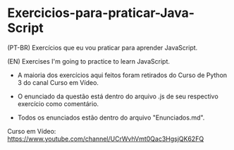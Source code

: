 # Exercicios-para-praticar-Java-Script
(PT-BR) Exercícios que eu vou praticar para aprender JavaScript.

(EN) Exercises I'm going to practice to learn JavaScript.

* A maioria dos exercícios aqui feitos foram retirados do Curso de Python 3 do canal Curso em Vídeo.

* O enunciado da questão está dentro do arquivo .js de seu respectivo exercício como comentário.

* Todos os enunciados estão dentro do arquivo "Enunciados.md".

Curso em Vídeo: https://www.youtube.com/channel/UCrWvhVmt0Qac3HgsjQK62FQ   